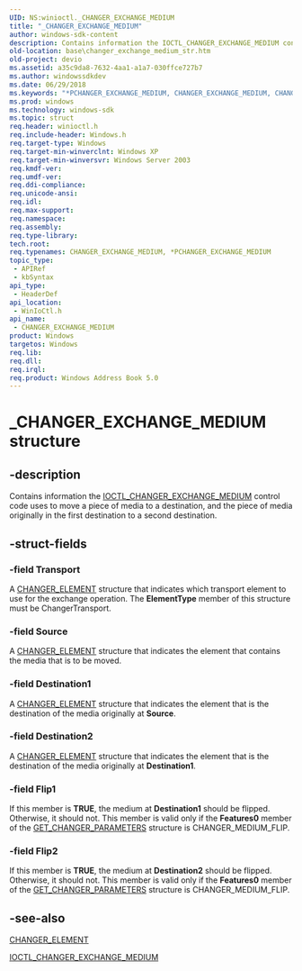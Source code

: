 ```yaml
---
UID: NS:winioctl._CHANGER_EXCHANGE_MEDIUM
title: "_CHANGER_EXCHANGE_MEDIUM"
author: windows-sdk-content
description: Contains information the IOCTL_CHANGER_EXCHANGE_MEDIUM control code uses to move a piece of media to a destination, and the piece of media originally in the first destination to a second destination.
old-location: base\changer_exchange_medium_str.htm
old-project: devio
ms.assetid: a35c9da8-7632-4aa1-a1a7-030ffce727b7
ms.author: windowssdkdev
ms.date: 06/29/2018
ms.keywords: "*PCHANGER_EXCHANGE_MEDIUM, CHANGER_EXCHANGE_MEDIUM, CHANGER_EXCHANGE_MEDIUM structure, PCHANGER_EXCHANGE_MEDIUM, PCHANGER_EXCHANGE_MEDIUM structure pointer, _CHANGER_EXCHANGE_MEDIUM, _win32_changer_exchange_medium_str, base.changer_exchange_medium_str, winioctl/CHANGER_EXCHANGE_MEDIUM, winioctl/PCHANGER_EXCHANGE_MEDIUM"
ms.prod: windows
ms.technology: windows-sdk
ms.topic: struct
req.header: winioctl.h
req.include-header: Windows.h
req.target-type: Windows
req.target-min-winverclnt: Windows XP
req.target-min-winversvr: Windows Server 2003
req.kmdf-ver: 
req.umdf-ver: 
req.ddi-compliance: 
req.unicode-ansi: 
req.idl: 
req.max-support: 
req.namespace: 
req.assembly: 
req.type-library: 
tech.root: 
req.typenames: CHANGER_EXCHANGE_MEDIUM, *PCHANGER_EXCHANGE_MEDIUM
topic_type:
 - APIRef
 - kbSyntax
api_type:
 - HeaderDef
api_location:
 - WinIoCtl.h
api_name:
 - CHANGER_EXCHANGE_MEDIUM
product: Windows
targetos: Windows
req.lib: 
req.dll: 
req.irql: 
req.product: Windows Address Book 5.0
---
```


# _CHANGER_EXCHANGE_MEDIUM structure


## -description


Contains information the 
<a href="https://msdn.microsoft.com/library/windows/hardware/ff559391">IOCTL_CHANGER_EXCHANGE_MEDIUM</a> control code uses to move a piece of media to a destination, and the piece of media originally in the first destination to a second destination.


## -struct-fields




### -field Transport

A 
<a href="https://msdn.microsoft.com/library/windows/hardware/ff551457">CHANGER_ELEMENT</a> structure that indicates which transport element to use for the exchange operation. The <b>ElementType</b> member of this structure must be ChangerTransport.


### -field Source

A 
<a href="https://msdn.microsoft.com/library/windows/hardware/ff551457">CHANGER_ELEMENT</a> structure that indicates the element that contains the media that is to be moved.


### -field Destination1

A 
<a href="https://msdn.microsoft.com/library/windows/hardware/ff551457">CHANGER_ELEMENT</a> structure that indicates the element that is the destination of the media originally at <b>Source</b>.


### -field Destination2

A 
<a href="https://msdn.microsoft.com/library/windows/hardware/ff551457">CHANGER_ELEMENT</a> structure that indicates the element that is the destination of the media originally at <b>Destination1</b>.


### -field Flip1

If this member is <b>TRUE</b>, the medium at <b>Destination1</b> should be flipped. Otherwise, it should not. This member is valid only if the <b>Features0</b> member of the 
<a href="https://msdn.microsoft.com/library/windows/hardware/ff554979">GET_CHANGER_PARAMETERS</a> structure is CHANGER_MEDIUM_FLIP.


### -field Flip2

If this member is <b>TRUE</b>, the medium at <b>Destination2</b> should be flipped. Otherwise, it should not. This member is valid only if the <b>Features0</b> member of the 
<a href="https://msdn.microsoft.com/library/windows/hardware/ff554979">GET_CHANGER_PARAMETERS</a> structure is CHANGER_MEDIUM_FLIP.


## -see-also




<a href="https://msdn.microsoft.com/library/windows/hardware/ff551457">CHANGER_ELEMENT</a>



<a href="https://msdn.microsoft.com/library/windows/hardware/ff559391">IOCTL_CHANGER_EXCHANGE_MEDIUM</a>
 

 

